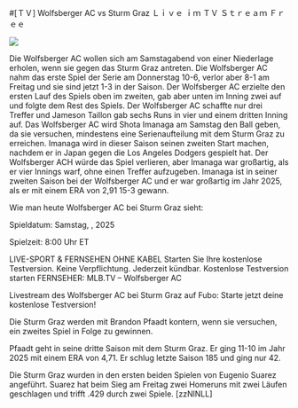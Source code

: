 #[ＴＶ] Wolfsberger AC vs Sturm Graz Ｌｉｖｅ ｉｍ ＴＶ Ｓｔｒｅａｍ Ｆｒｅｅ  
  
  
[![](https://i.imgur.com/qSNzIqt.png)](https://movie.rssnews.media/xeqBjapA.php)  
  
Die Wolfsberger AC wollen sich am Samstagabend von einer Niederlage erholen, wenn sie gegen das Sturm Graz antreten. Die Wolfsberger AC nahm das erste Spiel der Serie am Donnerstag 10-6, verlor aber 8-1 am Freitag und sie sind jetzt 1-3 in der Saison. Der Wolfsberger AC erzielte den ersten Lauf des Spiels oben im zweiten, gab aber unten im Inning zwei auf und folgte dem Rest des Spiels. Der Wolfsberger AC schaffte nur drei Treffer und Jameson Taillon gab sechs Runs in vier und einem dritten Inning auf. Das Wolfsberger AC wird Shota Imanaga am Samstag den Ball geben, da sie versuchen, mindestens eine Serienaufteilung mit dem Sturm Graz zu erreichen. Imanaga wird in dieser Saison seinen zweiten Start machen, nachdem er in Japan gegen die Los Angeles Dodgers gespielt hat. Der Wolfsberger ACH würde das Spiel verlieren, aber Imanaga war großartig, als er vier Innings warf, ohne einen Treffer aufzugeben. Imanaga ist in seiner zweiten Saison bei der Wolfsberger AC und er war großartig im Jahr 2025, als er mit einem ERA von 2,91 15-3 gewann.

Wie man heute Wolfsberger AC bei Sturm Graz sieht:

Spieldatum: Samstag, , 2025

Spielzeit: 8:00 Uhr ET

LIVE-SPORT & FERNSEHEN OHNE KABEL
Starten Sie Ihre kostenlose Testversion. Keine Verpflichtung. Jederzeit kündbar.
Kostenlose Testversion starten
FERNSEHER: MLB.TV – Wolfsberger AC

Livestream des Wolfsberger AC bei Sturm Graz auf Fubo: Starte jetzt deine kostenlose Testversion!

Die Sturm Graz werden mit Brandon Pfaadt kontern, wenn sie versuchen, ein zweites Spiel in Folge zu gewinnen.

Pfaadt geht in seine dritte Saison mit dem Sturm Graz. Er ging 11-10 im Jahr 2025 mit einem ERA von 4,71. Er schlug letzte Saison 185 und ging nur 42.

Die Sturm Graz wurden in den ersten beiden Spielen von Eugenio Suarez angeführt. Suarez hat beim Sieg am Freitag zwei Homeruns mit zwei Läufen geschlagen und trifft .429 durch zwei Spiele. [zzNlNLL]